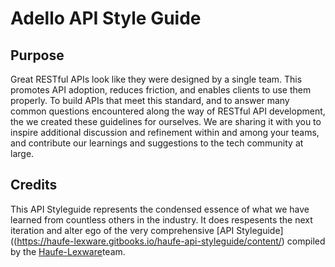 # Adello API Style Guide

## Purpose

Great RESTful APIs look like they were designed by a single team. This promotes API adoption, reduces friction, and enables clients to use them properly. To build APIs that meet this standard, and to answer many common questions encountered along the way of RESTful API development, the we created these guidelines for ourselves. We are sharing it with you to inspire additional discussion and refinement within and among your teams, and contribute our learnings and suggestions to the tech community at large.

## Credits

This API Styleguide represents the condensed essence of what we have learned from countless others in the industry. It does respesents the next iteration and alter ego of the very comprehensive [API Styleguide]((https://haufe-lexware.gitbooks.io/haufe-api-styleguide/content/) compiled by the [Haufe-Lexware](https://github.com/Haufe-Lexware)team. 
